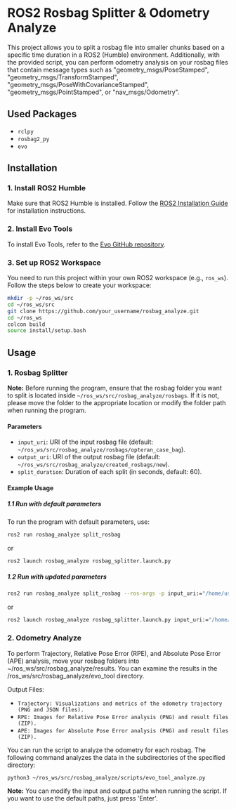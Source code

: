 # ROS2 Rosbag Splitter & Odometry Analyze

This project allows you to split a rosbag file into smaller chunks based on a specific time duration in a ROS2 (Humble) environment. Additionally, with the provided script, you can perform odometry analysis on your rosbag files that contain message types such as "geometry_msgs/PoseStamped", "geometry_msgs/TransformStamped", "geometry_msgs/PoseWithCovarianceStamped", "geometry_msgs/PointStamped", or "nav_msgs/Odometry".

## Used Packages
- `rclpy`
- `rosbag2_py`
- `evo`

## Installation

### 1. Install ROS2 Humble
Make sure that ROS2 Humble is installed. Follow the [ROS2 Installation Guide](https://docs.ros.org/en/humble/Installation.html) for installation instructions.

### 2. Install Evo Tools
To install Evo Tools, refer to the [Evo GitHub repository](https://github.com/MichaelGrupp/evo).

### 3. Set up ROS2 Workspace
You need to run this project within your own ROS2 workspace (e.g., `ros_ws`). Follow the steps below to create your workspace:

```bash
mkdir -p ~/ros_ws/src
cd ~/ros_ws/src
git clone https://github.com/your_username/rosbag_analyze.git
cd ~/ros_ws
colcon build
source install/setup.bash
```

## Usage

### 1. Rosbag Splitter

**Note:** Before running the program, ensure that the rosbag folder you want to split is located inside `~/ros_ws/src/rosbag_analyze/rosbags`. If it is not, please move the folder to the appropriate location or modify the folder path when running the program.

#### Parameters

- `input_uri`: URI of the input rosbag file (default: `~/ros_ws/src/rosbag_analyze/rosbags/opteran_case_bag`).
- `output_uri`: URI of the output rosbag file (default: `~/ros_ws/src/rosbag_analyze/created_rosbags/new`).
- `split_duration`: Duration of each split (in seconds, default: 60).

#### Example Usage

##### 1.1 Run with default parameters

To run the program with default parameters, use:

```bash
ros2 run rosbag_analyze split_rosbag
```
or

```bash
ros2 launch rosbag_analyze rosbag_splitter.launch.py
```

##### 1.2 Run with updated parameters

```bash
ros2 run rosbag_analyze split_rosbag --ros-args -p input_uri:="/home/user/my_rosbags/my_rosbag" -p output_uri:="/home/user/my_results/new_rosbag"
```

or

```bash
ros2 launch rosbag_analyze rosbag_splitter.launch.py input_uri:="/home/user/my_rosbags/my_rosbag" output_uri:="/home/user/my_results/new_rosbag" split_duration:="120"
```

### 2. Odometry Analyze

To perform Trajectory, Relative Pose Error (RPE), and Absolute Pose Error (APE) analysis, move your rosbag folders into ~/ros_ws/src/rosbag_analyze/results. You can examine the results in the /ros_ws/src/rosbag_analyze/evo_tool directory.

Output Files:
- `Trajectory: Visualizations and metrics of the odometry trajectory (PNG and JSON files).`
- `RPE: Images for Relative Pose Error analysis (PNG) and result files (ZIP).`
- `APE: Images for Absolute Pose Error analysis (PNG) and result files (ZIP).`

You can run the script to analyze the odometry for each rosbag. The following command analyzes the data in the subdirectories of the specified directory:

```bash
python3 ~/ros_ws/src/rosbag_analyze/scripts/evo_tool_analyze.py
```
**Note:** You can modify the input and output paths when running the script. If you want to use the default paths, just press 'Enter'.
